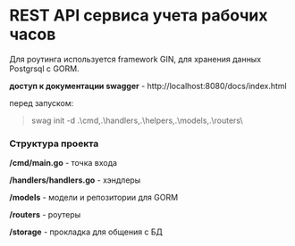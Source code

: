 # REST API сервиса учета рабочих часов
Для роутинга используется framework GIN, для хранения данных Postgrsql c GORM.

**доступ к документации swagger** - http://localhost:8080/docs/index.html

перед запуском:
>swag init -d .\cmd\,.\handlers\,.\helpers\,.\models\,.\routers\

### Структура проекта

**/cmd/main.go** - точка входа

**/handlers/handlers.go** - хэндлеры 

**/models** - модели и репозитории для GORM 

**/routers** - роутеры

**/storage** - прокладка для общения с БД


